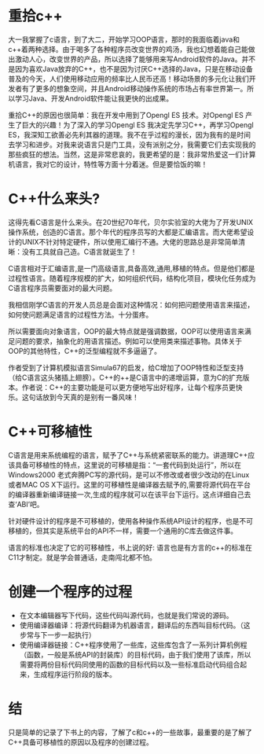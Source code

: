 # 重拾c++

大一我掌握了c语言，到了大二，开始学习OOP语言，那时的我面临着java和c++着两种选择。由于喝多了各种程序员改变世界的鸡汤，我也幻想着能自己能做出激动人心，改变世界的产品，所以选择了能够用来写Android软件的Java。并不是因为喜欢Java放弃的C++，也不是因为讨厌C++选择的Java，只是在移动设备普及的今天，人们使用移动应用的频率比人民币还高！移动场景的多元化让我们开发者有了更多的想象空间，并且Android移动操作系统的市场占有率世界第一。所以学习Java、开发Android软件能让我更快的出成果。

重拾C++的原因也很简单：我在开发中用到了Opengl ES 技术。对Opengl ES 产生了巨大的兴趣！为了深入的学习Opengl ES 我决定先学习C++，再学习Opengl ES，我深知工欲善必先利其器的道理。我不在乎过程的漫长，因为我有的是时间去学习和进步。对我来说语言只是门工具，没有派别之分，我需要它们去实现我的那些疯狂的想法。当然，这是非常悲哀的，我更希望的是：我非常热爱这一们计算机语言，我对它的设计，特性等方面十分着迷。但是要恰饭的嘛！

# C++什么来头?

这得先看C语言是什么来头。在20世纪70年代，贝尔实验室的大佬为了开发UNIX操作系统，创造的C语言。那个年代的程序员写的大都是汇编语言。而大佬希望设计的UNIX不针对特定硬件，所以使用汇编行不通。大佬的思路总是非常简单清晰：没有工具就自己造。C语言就诞生了！

C语言相对于汇编语言,是一门高级语言,具备高效,通用,移植的特点。但是他们都是过程性语言。随着程序规模的扩大，如何组织代码，结构化项目，模块化任务成为C语言程序员需要面对的最大问题。

我相信刚学C语言的开发人员总是会面对这种情况：如何把问题使用语言来描述，如何使问题满足语言的过程性方法。十分蛋疼。

所以需要面向对象语言，OOP的最大特点就是强调数据，OOP可以使用语言来满足问题的要求，抽象化的用语言描述。例如可以使用类来描述事物。具体关于OOP的其他特性，C++的泛型编程就不多逼逼了。

作者受到了计算机模拟语言Simula67的启发，给C增加了OOP特性和泛型支持（给C语言这头猪插上翅膀）。C++的++是C语言中的递增运算，意为C的扩充版本。作者说：C++的主要功能是可以更方便地写出好程序，让每个程序员更快乐。这句话放到今天真的是别有一番风味！

# C++可移植性

C语言是用来系统编程的语言，赋予了C++与系统紧密联系的能力。讲道理C++应该具备可移植性的特点，这里说的可移植是指：“一套代码到处运行”，所以在Windows2000 老式奔腾PC写的源代码，是可以不修改或者很少改动的在Linux或者MAC OS X下运行。这里的可移植性是编译器去赋予的,需要将源代码在平台的编译器重新编译链接一次,生成的程序就可以在该平台下运行。这点详细自己去查‘ABI’吧。

针对硬件设计的程序是不可移植的，使用各种操作系统API设计的程序，也是不可移植的，但其实是系统平台的API不一样，需要一个通用的C库去做这件事。

语言的标准也决定了它的可移植性，书上说的好: 语言也是有方言的c++的标准在C11才制定。就是学会普通话，走南闯北都不怕。

# 创建一个程序的过程

+ 在文本编辑器写下代码，这些代码叫源代码，也就是我们常说的源码。
+ 使用编译器编译：将源代码翻译为机器语言，翻译后的东西叫目标代码。（这步常与下一步一起执行）
+ 使用编译器链接：C++程序使用了一些库，这些库包含了一系列计算机例程（函数，一般是系统API的封装库）的目标代码，由于我们使用了该库，所以需要将两份目标代码同使用的函数的目标代码以及一些标准启动代码组合起来，生成程序运行阶段的版本。

# 结

只是简单的记录了下书上的内容，了解了c和c++的一些故事，最重要的是了解了C++具备可移植性的原因以及程序的创建过程。







